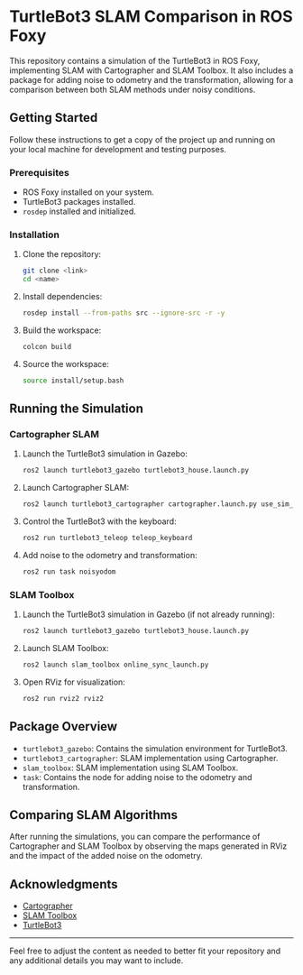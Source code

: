 # TurtleBot3 SLAM Comparison in ROS Foxy

This repository contains a simulation of the TurtleBot3 in ROS Foxy, implementing SLAM with Cartographer and SLAM Toolbox. It also includes a package for adding noise to odometry and the transformation, allowing for a comparison between both SLAM methods under noisy conditions.

## Getting Started

Follow these instructions to get a copy of the project up and running on your local machine for development and testing purposes.

### Prerequisites

- ROS Foxy installed on your system.
- TurtleBot3 packages installed.
- `rosdep` installed and initialized.

### Installation

1. Clone the repository:
   ```bash
   git clone <link>
   cd <name>
   ```

2. Install dependencies:
   ```bash
   rosdep install --from-paths src --ignore-src -r -y
   ```

3. Build the workspace:
   ```bash
   colcon build
   ```

4. Source the workspace:
   ```bash
   source install/setup.bash
   ```

## Running the Simulation

### Cartographer SLAM

1. Launch the TurtleBot3 simulation in Gazebo:
   ```bash
   ros2 launch turtlebot3_gazebo turtlebot3_house.launch.py
   ```

2. Launch Cartographer SLAM:
   ```bash
   ros2 launch turtlebot3_cartographer cartographer.launch.py use_sim_time:=True
   ```

3. Control the TurtleBot3 with the keyboard:
   ```bash
   ros2 run turtlebot3_teleop teleop_keyboard
   ```

4. Add noise to the odometry and transformation:
   ```bash
   ros2 run task noisyodom
   ```

### SLAM Toolbox

1. Launch the TurtleBot3 simulation in Gazebo (if not already running):
   ```bash
   ros2 launch turtlebot3_gazebo turtlebot3_house.launch.py
   ```

2. Launch SLAM Toolbox:
   ```bash
   ros2 launch slam_toolbox online_sync_launch.py
   ```

3. Open RViz for visualization:
   ```bash
   ros2 run rviz2 rviz2
   ```

## Package Overview

- `turtlebot3_gazebo`: Contains the simulation environment for TurtleBot3.
- `turtlebot3_cartographer`: SLAM implementation using Cartographer.
- `slam_toolbox`: SLAM implementation using SLAM Toolbox.
- `task`: Contains the node for adding noise to the odometry and transformation.

## Comparing SLAM Algorithms

After running the simulations, you can compare the performance of Cartographer and SLAM Toolbox by observing the maps generated in RViz and the impact of the added noise on the odometry.


## Acknowledgments

- [Cartographer](https://google-cartographer-ros.readthedocs.io/en/latest/)
- [SLAM Toolbox](https://github.com/SteveMacenski/slam_toolbox)
- [TurtleBot3](https://emanual.robotis.com/docs/en/platform/turtlebot3/overview/)

---

Feel free to adjust the content as needed to better fit your repository and any additional details you may want to include.
